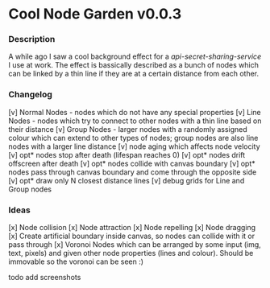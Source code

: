 # Cool Node Garden v0.0.3
### Description 

A while ago I saw a cool background effect for a *api-secret-sharing-service* I use at work. 
The effect is bassically described as a bunch of nodes which can be linked by a thin line if they are at a certain distance from each other.

### Changelog

[v] Normal Nodes - nodes which do not have any special properties
[v] Line Nodes   - nodes which try to connect to other nodes with a thin line based on their distance
[v] Group Nodes  - larger nodes with a randomly assigned colour which can extend to other types of nodes; group nodes are also line nodes with a larger line distance
[v] node aging which affects node velocity
[v] opt* nodes stop after death (lifespan reaches 0)
[v] opt* nodes drift offscreen after death
[v] opt* nodes collide with canvas boundary
[v] opt* nodes pass through canvas boundary and come through the opposite side
[v] opt* draw only N closest distance lines
[v] debug grids for Line and Group nodes

### Ideas
[x] Node collision
[x] Node attraction
[x] Node repelling
[x] Node dragging
[x] Create artificial boundary inside canvas, so nodes can collide with it or pass through
[x] Voronoi Nodes which can be arranged by some input (img, text, pixels) and given other node properties (lines and colour). Should be immovable so the voronoi can be seen :)

todo add screenshots
